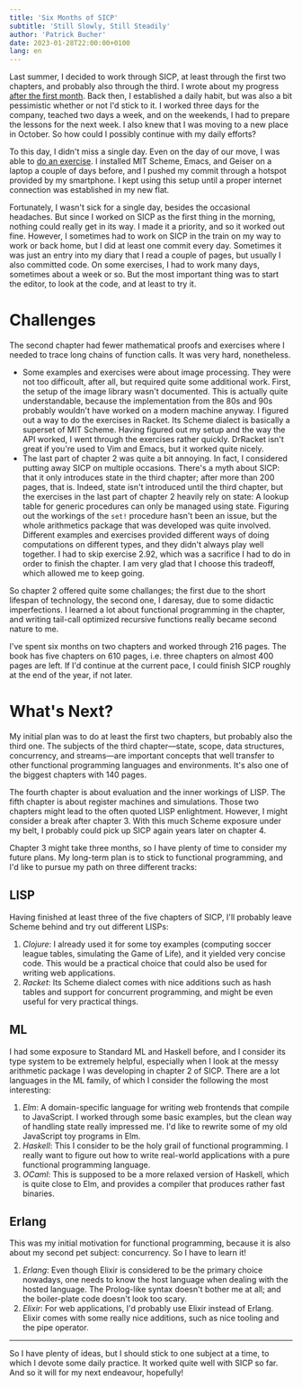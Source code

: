 ```yaml
---
title: 'Six Months of SICP'
subtitle: 'Still Slowly, Still Steadily'
author: 'Patrick Bucher'
date: 2023-01-28T22:00:00+0100
lang: en
---
```


Last summer, I decided to work through SICP, at least through the first two
chapters, and probably also through the third. I wrote about my progress [after
the first month](./2022-08-30-one-month-of-sicp.html). Back then, I established a daily
habit, but was also a bit pessimistic whether or not I'd stick to it. I worked
three days for the company, teached two days a week, and on the weekends, I had
to prepare the lessons for the next week. I also knew that I was moving to a new
place in October. So how could I possibly continue with my daily efforts?

To this day, I didn't miss a single day. Even on the day of our move, I was able
to [do an
exercise](https://github.com/patrickbucher/sicp/blob/master/diary.md#2022-10-04-tu).
I installed MIT Scheme, Emacs, and Geiser on a laptop a couple of days before,
and I pushed my commit through a hotspot provided by my smartphone. I kept using
this setup until a proper internet connection was established in my new flat.

Fortunately, I wasn't sick for a single day, besides the occasional headaches.
But since I worked on SICP as the first thing in the morning, nothing could
really get in its way. I made it a priority, and so it worked out fine. However,
I sometimes had to work on SICP in the train on my way to work or back home, but
I did at least one commit every day. Sometimes it was just an entry into my
diary that I read a couple of pages, but usually I also committed code. On some
exercises, I had to work many days, sometimes about a week or so. But the most
important thing was to start the editor, to look at the code, and at least to
try it.

# Challenges

The second chapter had fewer mathematical proofs and exercises where I needed to
trace long chains of function calls. It was very hard, nonetheless.

- Some examples and exercises were about image processing. They were not too
  difficoult, after all, but required quite some additional work. First, the
  setup of the image library wasn't documented. This is actually quite
  understandable, because the implementation from the 80s and 90s probably
  wouldn't have worked on a modern machine anyway. I figured out a way to do the
  exercises in Racket. Its Scheme dialect is basically a superset of MIT Scheme.
  Having figured out my setup and the way the API worked, I went through the
  exercises rather quickly. DrRacket isn't great if you're used to Vim and
  Emacs, but it worked quite nicely.
- The last part of chapter 2 was quite a bit annoying. In fact, I considered
  putting away SICP on multiple occasions. There's a myth about SICP: that it
  only introduces state in the third chapter; after more than 200 pages, that
  is. Indeed, state isn't introduced until the third chapter, but the exercises
  in the last part of chapter 2 heavily rely on state: A lookup table for
  generic procedures can only be managed using state. Figuring out the workings
  of the `set!` procedure hasn't been an issue, but the whole arithmetics
  package that was developed was quite involved. Different examples and
  exercises provided different ways of doing computations on different types,
  and they didn't always play well together. I had to skip exercise 2.92, which
  was a sacrifice I had to do in order to finish the chapter. I am very glad
  that I choose this tradeoff, which allowed me to keep going.

So chapter 2 offered quite some challanges; the first due to the short lifespan
of technology, the second one, I daresay, due to some didactic imperfections. I
learned a lot about functional programming in the chapter, and writing tail-call
optimized recursive functions really became second nature to me.

I've spent six months on two chapters and worked through 216 pages. The book has
five chapters on 610 pages, i.e. three chapters on almost 400 pages are left. If
I'd continue at the current pace, I could finish SICP roughly at the end of the
year, if not later.

# What's Next?

My initial plan was to do at least the first two chapters, but probably also the
third one. The subjects of the third chapter—state, scope, data structures,
concurrency, and streams—are important concepts that well transfer to other
functional programming languages and environments. It's also one of the biggest
chapters with 140 pages.

The fourth chapter is about evaluation and the inner workings of LISP. The fifth
chapter is about register machines and simulations. Those two chapters might
lead to the often quoted LISP enlightment. However, I might consider a break
after chapter 3. With this much Scheme exposure under my belt, I probably could
pick up SICP again years later on chapter 4.

Chapter 3 might take three months, so I have plenty of time to consider my
future plans. My long-term plan is to stick to functional programming, and I'd
like to pursue my path on three different tracks:

## LISP

Having finished at least three of the five chapters of SICP, I'll probably leave
Scheme behind and try out different LISPs:

1. _Clojure_: I already used it for some toy examples (computing soccer league
   tables, simulating the Game of Life), and it yielded very concise code.  This
   would be a practical choice that could also be used for writing web
   applications.
2. _Racket_: Its Scheme dialect comes with nice additions such as hash tables
   and support for concurrent programming, and might be even useful for very
   practical things.

## ML

I had some exposure to Standard ML and Haskell before, and I consider its type
system to be extremely helpful, especially when I look at the messy arithmetic
package I was developing in chapter 2 of SICP. There are a lot languages in the
ML family, of which I consider the following the most interesting:

1. _Elm_: A domain-specific language for writing web frontends that compile to
   JavaScript. I worked through some basic examples, but the clean way of
   handling state really impressed me. I'd like to rewrite some of my old
   JavaScript toy programs in Elm.
2. _Haskell_: This I consider to be the holy grail of functional programming.  I
   really want to figure out how to write real-world applications with a pure
   functional programming language.
3. _OCaml_: This is supposed to be a more relaxed version of Haskell, which is
   quite close to Elm, and provides a compiler that produces rather fast
   binaries.

## Erlang

This was my initial motivation for functional programming, because it is also
about my second pet subject: concurrency. So I have to learn it!

1. _Erlang_: Even though Elixir is considered to be the primary choice nowadays,
   one needs to know the host language when dealing with the hosted language.
   The Prolog-like syntax doesn't bother me at all; and the boiler-plate code
   doesn't look too scary.
2. _Elixir_: For web applications, I'd probably use Elixir instead of Erlang.
   Elixir comes with some really nice additions, such as nice tooling and the
   pipe operator.

---

So I have plenty of ideas, but I should stick to one subject at a time, to which
I devote some daily practice. It worked quite well with SICP so far. And so it
will for my next endeavour, hopefully!
